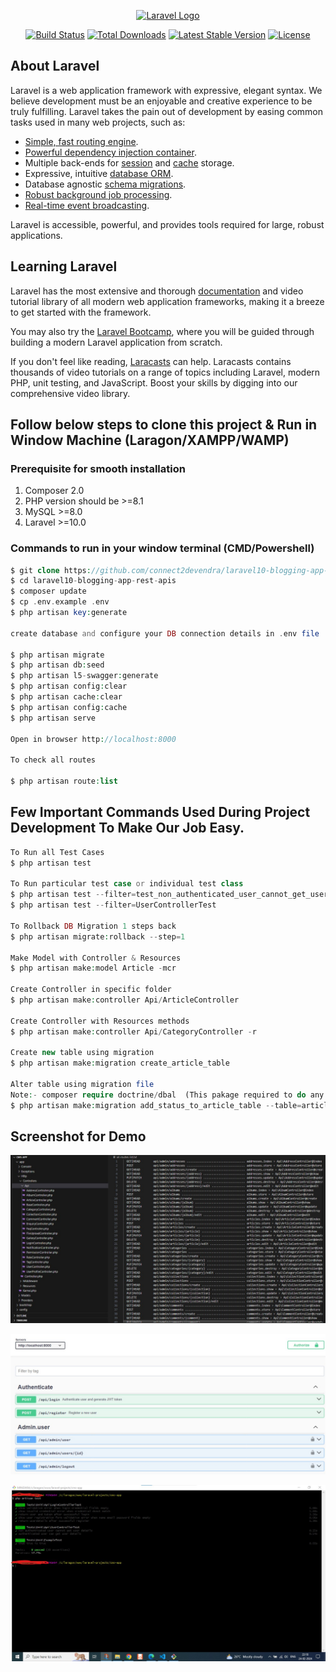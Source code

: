 <p align="center"><a href="https://laravel.com" target="_blank"><img src="https://raw.githubusercontent.com/laravel/art/master/logo-lockup/5%20SVG/2%20CMYK/1%20Full%20Color/laravel-logolockup-cmyk-red.svg" width="400" alt="Laravel Logo"></a></p>

<p align="center">
<a href="https://github.com/laravel/framework/actions"><img src="https://github.com/laravel/framework/workflows/tests/badge.svg" alt="Build Status"></a>
<a href="https://packagist.org/packages/laravel/framework"><img src="https://img.shields.io/packagist/dt/laravel/framework" alt="Total Downloads"></a>
<a href="https://packagist.org/packages/laravel/framework"><img src="https://img.shields.io/packagist/v/laravel/framework" alt="Latest Stable Version"></a>
<a href="https://packagist.org/packages/laravel/framework"><img src="https://img.shields.io/packagist/l/laravel/framework" alt="License"></a>
</p>

## About Laravel

Laravel is a web application framework with expressive, elegant syntax. We believe development must be an enjoyable and creative experience to be truly fulfilling. Laravel takes the pain out of development by easing common tasks used in many web projects, such as:

- [Simple, fast routing engine](https://laravel.com/docs/routing).
- [Powerful dependency injection container](https://laravel.com/docs/container).
- Multiple back-ends for [session](https://laravel.com/docs/session) and [cache](https://laravel.com/docs/cache) storage.
- Expressive, intuitive [database ORM](https://laravel.com/docs/eloquent).
- Database agnostic [schema migrations](https://laravel.com/docs/migrations).
- [Robust background job processing](https://laravel.com/docs/queues).
- [Real-time event broadcasting](https://laravel.com/docs/broadcasting).

Laravel is accessible, powerful, and provides tools required for large, robust applications.

## Learning Laravel

Laravel has the most extensive and thorough [documentation](https://laravel.com/docs) and video tutorial library of all modern web application frameworks, making it a breeze to get started with the framework.

You may also try the [Laravel Bootcamp](https://bootcamp.laravel.com), where you will be guided through building a modern Laravel application from scratch.

If you don't feel like reading, [Laracasts](https://laracasts.com) can help. Laracasts contains thousands of video tutorials on a range of topics including Laravel, modern PHP, unit testing, and JavaScript. Boost your skills by digging into our comprehensive video library.

## Follow below steps to clone this project & Run in Window Machine (Laragon/XAMPP/WAMP)

### Prerequisite for smooth installation

1. Composer 2.0
2. PHP version should be >=8.1
3. MySQL >=8.0
4. Laravel >=10.0

### Commands to run in your window terminal (CMD/Powershell)

```PHP
$ git clone https://github.com/connect2devendra/laravel10-blogging-app-rest-apis.git
$ cd laravel10-blogging-app-rest-apis
$ composer update
$ cp .env.example .env
$ php artisan key:generate

create database and configure your DB connection details in .env file

$ php artisan migrate
$ php artisan db:seed
$ php artisan l5-swagger:generate
$ php artisan config:clear
$ php artisan cache:clear
$ php artisan config:cache
$ php artisan serve

Open in browser http://localhost:8000

To check all routes

$ php artisan route:list

```

## Few Important Commands Used During Project Development To Make Our Job Easy.

```PHP
To Run all Test Cases
$ php artisan test

To Run particular test case or individual test class
$ php artisan test --filter=test_non_authenticated_user_cannot_get_user_details
$ php artisan test --filter=UserControllerTest

To Rollback DB Migration 1 steps back
$ php artisan migrate:rollback --step=1

Make Model with Controller & Resources
$ php artisan make:model Article -mcr

Create Controller in specific folder
$ php artisan make:controller Api/ArticleController

Create Controller with Resources methods
$ php artisan make:controller Api/CategoryController -r

Create new table using migration
$ php artisan make:migration create_article_table

Alter table using migration file
Note:- composer require doctrine/dbal  (This pakage required to do any alteration in DB using migration)
$ php artisan make:migration add_status_to_article_table --table=articles

```

## Screenshot for Demo

![Route List & Folder Structures](https://github.com/connect2devendra/laravel10-blogging-app-rest-apis/blob/master/public/screenshots/route-list-and-folder-structures.jpg "List of routes and basic folder structures")

![Swagger APIS](https://github.com/connect2devendra/laravel10-blogging-app-rest-apis/blob/master/public/screenshots/swagge-apis.jpeg "List of few apis added for sample")

![PHP UNIT TEST](https://github.com/connect2devendra/laravel10-blogging-app-rest-apis/blob/master/public/screenshots/php-unit-test.jpg "Added few unit test cases for sample (Test Driven Development - TDD)")

